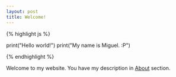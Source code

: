 ```yaml
---
layout: post
title: Welcome!
---
```




{% highlight js %}

print("Hello world!")
print("My name is Miguel. :P")

{% endhighlight %}

Welcome to my website. You have my description in [About]({{site.url}}/1about) section.